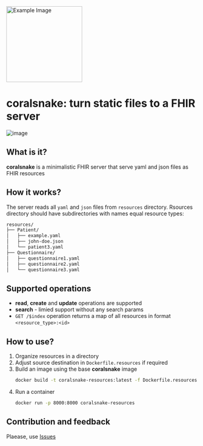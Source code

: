<img src="coral snake.webp" alt="Example Image" height="200">

# coralsnake: turn static files to a FHIR server

![image](https://img.shields.io/badge/fastapi-109989?style=for-the-badge&logo=FASTAPI&logoColor=white)


## What is it?
**coralsnake** is a minimalistic FHIR server that serve yaml and json files as FHIR resources

## How it works?
The server reads all `yaml` and `json` files from `resources` directory.
Rsources directory should have subdirectories with names equal resource types:
```markdown
resources/
├── Patient/
│   ├── example.yaml
│   ├── john-doe.json
│   └── patient3.yaml
├── Questionnaire/
│   ├── questionnaire1.yaml
│   ├── questionnaire2.yaml
│   └── questionnaire3.yaml
```

## Supported operations
- **read**, **create** and **update** operations are supported
- **search** - limied support without any search params
- `GET /$index` operation returns a map of all resources in format `<resource_type>:<id>`


## How to use?
1. Organize resources in a directory
2. Adjust source destination in `Dockerfile.resources` if required
3. Build an image using the base **coralsnake** image
    ```bash
    docker build -t coralsnake-resources:latest -f Dockerfile.resources .
    ```
4. Run a container
    ```bash
    docker run -p 8000:8000 coralsnake-resources 
    ```
   
## Contribution and feedback
Plaease, use [Issues](https://github.com/beda-software/coralsnake/issues)